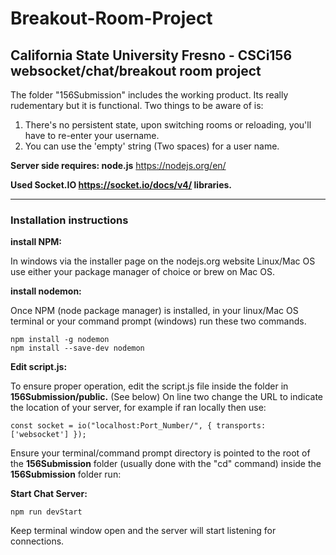 # Breakout-Room-Project
## California State University Fresno - CSCi156 websocket/chat/breakout room project

The folder "156Submission" includes the working product. Its really rudementary but it is functional. Two things to be aware of is: 

1) There's no persistent state, upon switching rooms or reloading, you'll have to re-enter your username.
2) You can use the 'empty' string (Two spaces) for a user name.

**Server side requires: node.js**
https://nodejs.org/en/

**Used Socket.IO https://socket.io/docs/v4/ libraries.**

--------------------------------------------------------------------
### Installation instructions

**install NPM:**

In windows via the installer page on the nodejs.org website
Linux/Mac OS use either your package manager of choice or brew on Mac OS.

**install nodemon:**

Once NPM (node package manager) is installed, in your linux/Mac OS terminal or your command prompt (windows) run these two commands.
```
npm install -g nodemon
npm install --save-dev nodemon
```

**Edit script.js:**

To ensure proper operation, edit the script.js file inside the folder in **156Submission/public.** (See below) On line two change the URL to indicate the location of your server, for example if ran locally then use: 
```
const socket = io("localhost:Port_Number/", { transports: ['websocket'] });
```

Ensure your terminal/command prompt directory is pointed to the root of the **156Submission** folder (usually done with the "cd" command)
inside the **156Submission** folder run:

**Start Chat Server:**
```
npm run devStart
```
Keep terminal window open and the server will start listening for connections. 




